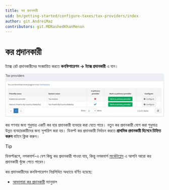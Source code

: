 ```yaml
---
title: কর প্রদানকারী
uid: bn/getting-started/configure-taxes/tax-providers/index
author: git.AndreiMaz
contributors: git.MDRashedKhanMenon
---
```


# কর প্রদানকারী

ট্যাক্স রেট প্রদানকারীদের সংজ্ঞায়িত করতে **কনফিগারেশন → ট্যাক্স প্রদানকারী** এ যান।

![কর প্রদানকারী](_static/index/tax-providers.png)

কর গণনার জন্য শুধুমাত্র একটি কর হার প্রদানকারী ব্যবহার করা যেতে পারে। নতুন কর প্রদানকারী যোগ করা শুধুমাত্র উন্নত ব্যবহারকারীদের জন্য সুপারিশ করা হয়।
ডিফল্ট কর প্রদানকারী নির্বাচন করতে **প্রাথমিক প্রদানকারী হিসেবে চিহ্নিত করুন** বাটনে ক্লিক করুন।

> [!TIP]
> 
> ডিফল্টরূপে, নপকমার্স-এ বেশ কিছু কর প্রদানকারী পাওয়া যায়, কিন্তু নপকমার্স [মার্কেটপ্লেস](https://www.nopcommerce.com/marketplace) এ আপনি আরো কর প্রদানকারী খুঁজে পেতে পারেন।

কর প্রদানকারীদের কনফিগারেশন নিম্নলিখিত অধ্যায়ে বর্ণিত হয়েছে:
* [আভালারা কর প্রদানকারী](xref:bn/get-start/configure-tax/tax-providers/avalara)
ম্যানুয়াল
